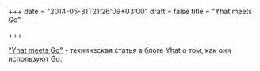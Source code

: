 +++
date = "2014-05-31T21:26:09+03:00"
draft = false
title = "Yhat meets Go"

+++

<p><a href="http://blog.yhathq.com/posts/yhat-meets-go.html">&quot;Yhat meets Go&quot;</a> - техническая статья в блоге&nbsp;Yhat о том, как они используют Go.</p>


